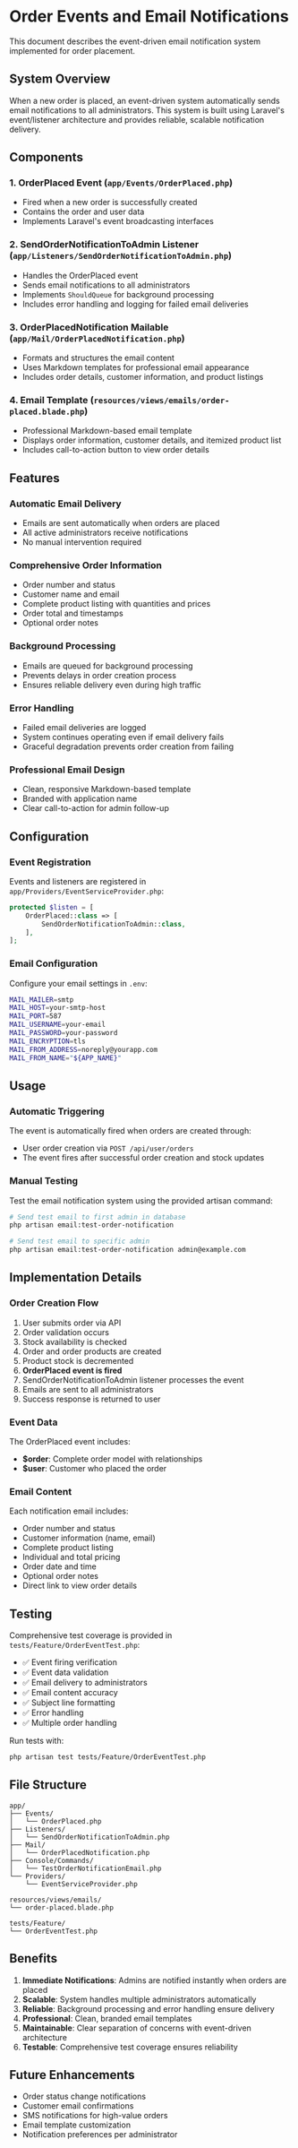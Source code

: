 # Order Events and Email Notifications

This document describes the event-driven email notification system implemented for order placement.

## System Overview

When a new order is placed, an event-driven system automatically sends email notifications to all administrators. This system is built using Laravel's event/listener architecture and provides reliable, scalable notification delivery.

## Components

### 1. OrderPlaced Event (`app/Events/OrderPlaced.php`)
- Fired when a new order is successfully created
- Contains the order and user data
- Implements Laravel's event broadcasting interfaces

### 2. SendOrderNotificationToAdmin Listener (`app/Listeners/SendOrderNotificationToAdmin.php`)
- Handles the OrderPlaced event
- Sends email notifications to all administrators
- Implements `ShouldQueue` for background processing
- Includes error handling and logging for failed email deliveries

### 3. OrderPlacedNotification Mailable (`app/Mail/OrderPlacedNotification.php`)
- Formats and structures the email content
- Uses Markdown templates for professional email appearance
- Includes order details, customer information, and product listings

### 4. Email Template (`resources/views/emails/order-placed.blade.php`)
- Professional Markdown-based email template
- Displays order information, customer details, and itemized product list
- Includes call-to-action button to view order details

## Features

### Automatic Email Delivery
- Emails are sent automatically when orders are placed
- All active administrators receive notifications
- No manual intervention required

### Comprehensive Order Information
- Order number and status
- Customer name and email
- Complete product listing with quantities and prices
- Order total and timestamps
- Optional order notes

### Background Processing
- Emails are queued for background processing
- Prevents delays in order creation process
- Ensures reliable delivery even during high traffic

### Error Handling
- Failed email deliveries are logged
- System continues operating even if email delivery fails
- Graceful degradation prevents order creation from failing

### Professional Email Design
- Clean, responsive Markdown-based template
- Branded with application name
- Clear call-to-action for admin follow-up

## Configuration

### Event Registration
Events and listeners are registered in `app/Providers/EventServiceProvider.php`:

```php
protected $listen = [
    OrderPlaced::class => [
        SendOrderNotificationToAdmin::class,
    ],
];
```

### Email Configuration
Configure your email settings in `.env`:

```bash
MAIL_MAILER=smtp
MAIL_HOST=your-smtp-host
MAIL_PORT=587
MAIL_USERNAME=your-email
MAIL_PASSWORD=your-password
MAIL_ENCRYPTION=tls
MAIL_FROM_ADDRESS=noreply@yourapp.com
MAIL_FROM_NAME="${APP_NAME}"
```

## Usage

### Automatic Triggering
The event is automatically fired when orders are created through:
- User order creation via `POST /api/user/orders`
- The event fires after successful order creation and stock updates

### Manual Testing
Test the email notification system using the provided artisan command:

```bash
# Send test email to first admin in database
php artisan email:test-order-notification

# Send test email to specific admin
php artisan email:test-order-notification admin@example.com
```

## Implementation Details

### Order Creation Flow
1. User submits order via API
2. Order validation occurs
3. Stock availability is checked
4. Order and order products are created
5. Product stock is decremented
6. **OrderPlaced event is fired**
7. SendOrderNotificationToAdmin listener processes the event
8. Emails are sent to all administrators
9. Success response is returned to user

### Event Data
The OrderPlaced event includes:
- **$order**: Complete order model with relationships
- **$user**: Customer who placed the order

### Email Content
Each notification email includes:
- Order number and status
- Customer information (name, email)
- Complete product listing
- Individual and total pricing
- Order date and time
- Optional order notes
- Direct link to view order details

## Testing

Comprehensive test coverage is provided in `tests/Feature/OrderEventTest.php`:

- ✅ Event firing verification
- ✅ Event data validation
- ✅ Email delivery to administrators
- ✅ Email content accuracy
- ✅ Subject line formatting
- ✅ Error handling
- ✅ Multiple order handling

Run tests with:
```bash
php artisan test tests/Feature/OrderEventTest.php
```

## File Structure

```
app/
├── Events/
│   └── OrderPlaced.php
├── Listeners/
│   └── SendOrderNotificationToAdmin.php
├── Mail/
│   └── OrderPlacedNotification.php
├── Console/Commands/
│   └── TestOrderNotificationEmail.php
└── Providers/
    └── EventServiceProvider.php

resources/views/emails/
└── order-placed.blade.php

tests/Feature/
└── OrderEventTest.php
```

## Benefits

1. **Immediate Notifications**: Admins are notified instantly when orders are placed
2. **Scalable**: System handles multiple administrators automatically
3. **Reliable**: Background processing and error handling ensure delivery
4. **Professional**: Clean, branded email templates
5. **Maintainable**: Clear separation of concerns with event-driven architecture
6. **Testable**: Comprehensive test coverage ensures reliability

## Future Enhancements

- Order status change notifications
- Customer email confirmations
- SMS notifications for high-value orders
- Email template customization
- Notification preferences per administrator 
